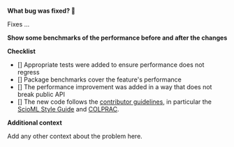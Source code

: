 **What bug was fixed? 🐞**

Fixes ...

**Show some benchmarks of the performance before and after the changes**

**Checklist**

- [] Appropriate tests were added to ensure performance does not regress
- [] Package benchmarks cover the feature's performance
- [] The performance improvement was added in a way that does not break public API
- [] The new code follows the
  [contributor guidelines](https://github.com/SciML/.github/blob/master/CONTRIBUTING.md), in particular the [ScioML Style Guide](https://github.com/SciML/SciMLStyle) and
  [COLPRAC](https://github.com/SciML/COLPRAC).

**Additional context**

Add any other context about the problem here.
